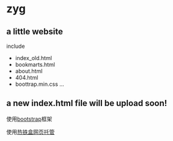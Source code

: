 # zyg

## a little website

include
- index_old.html
- bookmarts.html
- about.html
- 404.html
- boottrap.min.css
...


a new index.html file will be upload soon!
---
使用[bootstrap](https://getbootstrap.com/)框架

使用[热铁盒网页托管](https://host.retiehe.com/)
